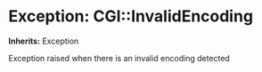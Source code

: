 # Exception: CGI::InvalidEncoding
**Inherits:** Exception
    

Exception raised when there is an invalid encoding detected



